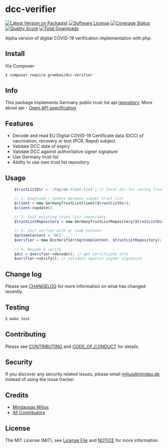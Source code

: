 # dcc-verifier

[![Latest Version on Packagist][ico-version]][link-packagist]
[![Software License][ico-license]](LICENSE.md)
[![Coverage Status][ico-scrutinizer]][link-scrutinizer]
[![Quality Score][ico-code-quality]][link-code-quality]
[![Total Downloads][ico-downloads]][link-downloads]

Alpha version of digital COVID-19 verification implementation with php.

## Install

Via Composer

``` bash
$ composer require grambas/dcc-verifier
```

## Info

This package implements Germany public trust list api [repository](https://github.com/Digitaler-Impfnachweis/certification-apis/blob/master/dsc-update/README.md). More about api - [Open API specification](https://github.com/Digitaler-Impfnachweis/certification-apis/blob/master/dsc-update/dsc-update-api.yaml)

## Features

* Decode and read EU Digital COVID-19 Certificate data (DCC)  of vaccination, recovery or test (PCR, Rapid) subject
* Validate DCC date of expiry 
* Validate DCC against authoritative signer signature
* Use Germany trust list
* Ability to use own trust list repository


## Usage

``` php
    $trustListDir = '/tmp/de-trust-list'; // local dir for saving trust list json file

    // 1. Download / Update Germany signer trust list
    $client = new GermanyTrustListClient($trustListDir);
    $client->update()
    
    // 2. Init existing trust list repository.
    $trustListRepository = new GermanyTrustListRepository($trustListDir);

    // 3. Init verfier with qr code content
    $qrCodeContent = 'HC1:...'
    $verifier = new DccVerifier($qrCodeContent, $trustListRepository);
    
    // 4. Decode & verify
    $dcc = $verifier->decode(); // get certificate info
    $verifier->verify(); // validate against signer signature
```

## Change log

Please see [CHANGELOG](CHANGELOG.md) for more information on what has changed recently.

## Testing

``` bash
$ make test
```

## Contributing

Please see [CONTRIBUTING](CONTRIBUTING.md) and [CODE_OF_CONDUCT](CODE_OF_CONDUCT.md) for details.

## Security

If you discover any security related issues, please email milius@mindau.de instead of using the issue tracker.

## Credits

- [Mindaugas Milius][link-author]
- [All Contributors][link-contributors]

## License

The MIT License (MIT), see [License File](LICENSE.md) and [NOTICE](NOTICE.md) for more information.

[ico-version]: https://img.shields.io/packagist/v/grambas/dcc-verifier.svg?style=flat-square
[ico-license]: https://img.shields.io/badge/license-MIT-brightgreen.svg?style=flat-square
[ico-travis]: https://img.shields.io/travis/grambas/dcc-verifier/master.svg?style=flat-square
[ico-scrutinizer]: https://img.shields.io/scrutinizer/coverage/g/grambas/dcc-verifier.svg?style=flat-square
[ico-code-quality]: https://img.shields.io/scrutinizer/g/grambas/dcc-verifier.svg?style=flat-square
[ico-downloads]: https://img.shields.io/packagist/dt/grambas/dcc-verifier.svg?style=flat-square

[link-packagist]: https://packagist.org/packages/grambas/dcc-verifier
[link-travis]: https://travis-ci.org/grambas/dcc-verifier
[link-scrutinizer]: https://scrutinizer-ci.com/g/grambas/dcc-verifier/code-structure
[link-code-quality]: https://scrutinizer-ci.com/g/grambas/dcc-verifier
[link-downloads]: https://packagist.org/packages/grambas/dcc-verifier
[link-author]: https://github.com/grambas
[link-contributors]: ../../contributors